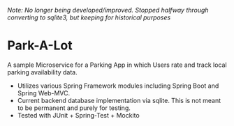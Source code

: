_Note: No longer being developed/improved. Stopped halfway through converting to sqlite3, but keeping for historical purposes_

# Park-A-Lot
A sample Microservice for a Parking App in which Users rate and track local parking availability data.

- Utilizes various Spring Framework modules including Spring Boot and Spring Web-MVC. 
- Current backend database implementation via sqlite. This is not meant to be permanent and purely for testing.
- Tested with JUnit + Spring-Test + Mockito
